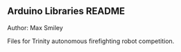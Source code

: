 Arduino Libraries README
------------------------
Author: Max Smiley

Files for Trinity autonomous firefighting robot competition.
